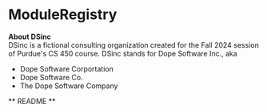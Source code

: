 # ModuleRegistry


**About DSinc**  
DSinc is a fictional consulting organization created for the Fall 2024 session of Purdue's CS 450 course.
DSinc stands for Dope Software Inc., aka
  - Dope Software Corportation
  - Dope Software Co.
  - The Dope Software Company

** README **

